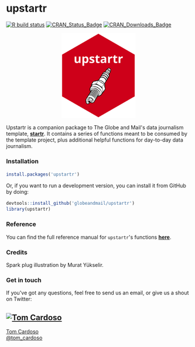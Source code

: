 # upstartr

<!-- badges: start -->
[![R build status](https://github.com/globeandmail/upstartr/workflows/R-CMD-check/badge.svg)](https://github.com/globeandmail/upstartr/actions)
[![CRAN_Status_Badge](http://www.r-pkg.org/badges/version/upstartr)](https://cran.r-project.org/package=upstartr)
[![CRAN_Downloads_Badge](https://cranlogs.r-pkg.org/badges/upstartr)](https://cranlogs.r-pkg.org/badges/upstartr)
<!-- badges: end -->
<p align="center">
  <img src="https://raw.githubusercontent.com/globeandmail/upstartr/master/images/upstartr-sticker.png" alt="upstartr logo" width="40%" height="40%" />
</p>

Upstartr is a companion package to The Globe and Mail's data journalism template, [**startr**](https://github.com/globeandmail/startr). It contains a series of functions meant to be consumed by the template project, plus additional helpful functions for day-to-day data journalism.

### Installation

```r
install.packages('upstartr')
```

Or, if you want to run a development version, you can install it from GitHub by doing:
```r
devtools::install_github('globeandmail/upstartr')
library(upstartr)
```

### Reference

You can find the full reference manual for `upstartr`'s functions [**here**](https://globeandmail.github.io/upstartr/).

### Credits

Spark plug illustration by Murat Yükselir.

### Get in touch

If you've got any questions, feel free to send us an email, or give us a shout on Twitter:

[![Tom Cardoso](https://avatars0.githubusercontent.com/u/2408118?v=3&s=65)](https://github.com/tomcardoso)
---
[Tom Cardoso](mailto:tcardoso@globeandmail.com) <br> [@tom_cardoso](https://www.twitter.com/tom_cardoso)
